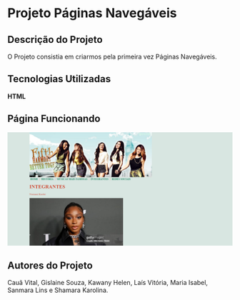 # Projeto Páginas Navegáveis
## Descrição do Projeto
O Projeto consistia em criarmos pela primeira vez Páginas Navegáveis.
## Tecnologias Utilizadas
**HTML**
## Página Funcionando 
![](img/fifthharmony.png)
## Autores do Projeto
Cauã Vital, Gislaine Souza, Kawany Helen, Laís Vitória, Maria Isabel, Sanmara Lins e Shamara Karolina.

